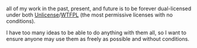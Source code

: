 all of my work in the past, present, and future is to be forever dual-licensed under both [Unlicense](https://en.wikipedia.org/wiki/Unlicense)/[WTFPL](https://en.wikipedia.org/wiki/WTFPL) (the most permissive licenses with no conditions).

I have too many ideas to be able to do anything with them all, so I want to ensure anyone may use them as freely as possible and without conditions.
